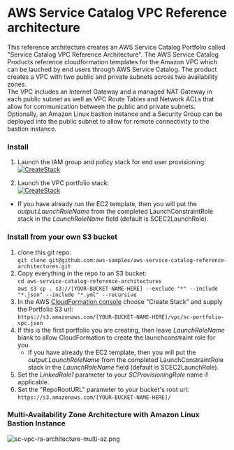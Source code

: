 # AWS Service Catalog VPC Reference architecture

This reference architecture creates an AWS Service Catalog Portfolio called "Service Catalog VPC Reference Architecture". 
 The AWS Service Catalog Products reference cloudformation templates for the Amazon VPC which can be lauched by end users through 
 AWS Service Catalog.  The product creates a VPC with two public and private subnets across two availability zones.  
 The VPC includes an Internet Gateway and a managed NAT Gateway in each public subnet as well as VPC Route Tables and 
 Network ACLs that allow for communication between the public and private subnets.  Optionally, an Amazon Linux bastion instance 
 and a Security Group can be deployed into the public subnet to allow for remote connectivity to the bastion instance.

 
### Install  
1. Launch the IAM group and policy stack for end user provisioning:  
[![CreateStack](https://s3.amazonaws.com/cloudformation-examples/cloudformation-launch-stack.png)](https://console.aws.amazon.com/cloudformation/home?region=us-east-1#/stacks/new?stackName=SC-RA-IAM-Endusers&templateURL=https://s3.amazonaws.com/aws-service-catalog-reference-architectures/iam/sc-enduser-iam.yml)  

2. Launch the VPC portfolio stack:  
[![CreateStack](https://s3.amazonaws.com/cloudformation-examples/cloudformation-launch-stack.png)](https://console.aws.amazon.com/cloudformation/home?region=us-east-1#/stacks/new?stackName=SC-RA-VPCPortfolio&templateURL=https://s3.amazonaws.com/aws-service-catalog-reference-architectures/vpc/sc-portfolio-vpc.json)
  * If you have already run the EC2 template, then you will put the _output.LaunchRoleName_ from the completed LaunchConstraintRole stack in the _LaunchRoleName_ field (default is SCEC2LaunchRole).  

  
### Install from your own S3 bucket  
1. clone this git repo:  
  ```git clone git@github.com:aws-samples/aws-service-catalog-reference-architectures.git```  
2. Copy everything in the repo to an S3 bucket:  
  ```cd aws-service-catalog-reference-architectures```  
  ```aws s3 cp . s3://[YOUR-BUCKET-NAME-HERE] --exclude "*" --include "*.json" --include "*.yml" --recursive```  
3. In the AWS [CloudFormation console](https://console.aws.amazon.com/cloudformation) choose "Create Stack" and supply the Portfolio S3 url:  
  ```https://s3.amazonaws.com/[YOUR-BUCKET-NAME-HERE]/vpc/sc-portfolio-vpc.json```  
4. If this is the first portfolio you are creating, then leave _LaunchRoleName_ blank to allow CloudFormation to create the launchconstraint role for you.  
    * If you have already the EC2 template, then you will put the _output.LaunchRoleName_ from the completed LaunchConstraintRole stack in the _LaunchRoleName_ field (default is SCEC2LaunchRole).  
5. Set the _LinkedRole1_ parameter to your _SCProvisioningRole_ name if applicable.
6. Set the "RepoRootURL" parameter to your bucket's root url:  
  ```https://s3.amazonaws.com/[YOUR-BUCKET-NAME-HERE]/```  


### Multi-Availability Zone Architecture with Amazon Linux Bastion Instance

![sc-vpc-ra-architecture-multi-az.png](sc-vpc-ra-architecture-multi-az.png)
